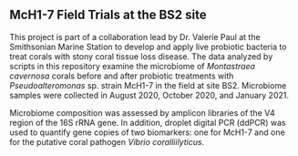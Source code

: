 ## McH1-7 Field Trials at the BS2 site

This project is part of a collaboration lead by Dr. Valerie Paul at the Smithsonian Marine Station to develop and apply live probiotic bacteria to treat corals with stony coral tissue loss disease. The data analyzed by scripts in this repository examine the microbiome of <i>Montastraea cavernosa</i> corals before and after probiotic treatments with <i>Pseudoalteromonas</i> sp. strain McH1-7 in the field at site BS2. Microbiome samples were collected in August 2020, October 2020, and January 2021.

Microbiome composition was assessed by amplicon libraries of the V4 region of the 16S rRNA gene. In addition, droplet digital PCR (ddPCR) was used to quantify gene copies of two biomarkers: one for McH1-7 and one for the putative coral pathogen <i>Vibrio coralliilyticus</i>.



